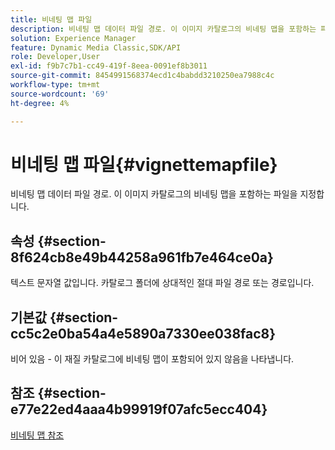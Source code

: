 ```yaml
---
title: 비네팅 맵 파일
description: 비네팅 맵 데이터 파일 경로. 이 이미지 카탈로그의 비네팅 맵을 포함하는 파일을 지정합니다.
solution: Experience Manager
feature: Dynamic Media Classic,SDK/API
role: Developer,User
exl-id: f9b7c7b1-cc49-419f-8eea-0091ef8b3011
source-git-commit: 8454991568374ecd1c4babdd3210250ea7988c4c
workflow-type: tm+mt
source-wordcount: '69'
ht-degree: 4%

---
```


# 비네팅 맵 파일{#vignettemapfile}

비네팅 맵 데이터 파일 경로. 이 이미지 카탈로그의 비네팅 맵을 포함하는 파일을 지정합니다.

## 속성 {#section-8f624cb8e49b44258a961fb7e464ce0a}

텍스트 문자열 값입니다. 카탈로그 폴더에 상대적인 절대 파일 경로 또는 경로입니다.

## 기본값 {#section-cc5c2e0ba54a4e5890a7330ee038fac8}

비어 있음 - 이 재질 카탈로그에 비네팅 맵이 포함되어 있지 않음을 나타냅니다.

## 참조 {#section-e77e22ed4aaa4b99919f07afc5ecc404}

[비네팅 맵 참조](../../../../../ir-api/material-cat/image-rendering-api-ref/c-ir-material-catalog/c-ir-vignette-map-reference/c-ir-vignette-map-reference.md#concept-f9486269f2b04d4cb6750f3af7bf0eb7)
